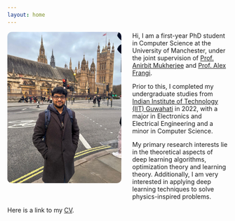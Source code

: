 ```yaml
---
layout: home
---
```


<img style="float: left; width: 260px; margin-right: 25px; margin-bottom: 25px; object-fit: cover;border-radius: 10px;" src="/assets/img/img2.jpeg">


Hi, I am a first-year PhD student in Computer Science at the University of Manchester, under the joint supervision of [Prof. Anirbit Mukherjee](https://anirbit-ai.github.io) and [Prof. Alex Frangi](https://research.manchester.ac.uk/en/persons/alejandro-frangi).

Prior to this, I completed my undergraduate studies from [Indian Institute of Technology (IIT) Guwahati](https://www.iitg.ac.in) in 2022, with a major in Electronics and Electrical Engineering and a minor in Computer Science.

My primary research interests lie in the theoretical aspects of deep learning algorithms, optimization theory and learning theory. Additionally, I am very interested in applying deep learning techniques to solve physics-inspired problems.

Here is a link to my [CV](/assets/Curriculum_Vitae.pdf).